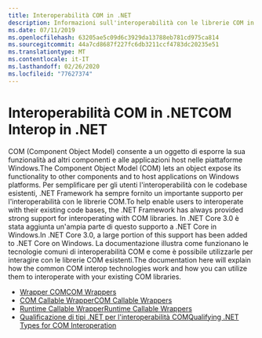 ```yaml
---
title: Interoperabilità COM in .NET
description: Informazioni sull'interoperabilità con le librerie COM in .NET.
ms.date: 07/11/2019
ms.openlocfilehash: 63205ae5c09d6c3929da13788eb781cd975ca814
ms.sourcegitcommit: 44a7cd8687f227fc6db3211ccf4783dc20235e51
ms.translationtype: MT
ms.contentlocale: it-IT
ms.lasthandoff: 02/26/2020
ms.locfileid: "77627374"
---
```

# <a name="com-interop-in-net"></a><span data-ttu-id="f2198-103">Interoperabilità COM in .NET</span><span class="sxs-lookup"><span data-stu-id="f2198-103">COM Interop in .NET</span></span>

<span data-ttu-id="f2198-104">COM (Component Object Model) consente a un oggetto di esporre la sua funzionalità ad altri componenti e alle applicazioni host nelle piattaforme Windows.</span><span class="sxs-lookup"><span data-stu-id="f2198-104">The Component Object Model (COM) lets an object expose its functionality to other components and to host applications on Windows platforms.</span></span> <span data-ttu-id="f2198-105">Per semplificare per gli utenti l'interoperabilità con le codebase esistenti, .NET Framework ha sempre fornito un importante supporto per l'interoperabilità con le librerie COM.</span><span class="sxs-lookup"><span data-stu-id="f2198-105">To help enable users to interoperate with their existing code bases, the .NET Framework has always provided strong support for interoperating with COM libraries.</span></span> <span data-ttu-id="f2198-106">In .NET Core 3.0 è stata aggiunta un'ampia parte di questo supporto a .NET Core in Windows.</span><span class="sxs-lookup"><span data-stu-id="f2198-106">In .NET Core 3.0, a large portion of this support has been added to .NET Core on Windows.</span></span> <span data-ttu-id="f2198-107">La documentazione illustra come funzionano le tecnologie comuni di interoperabilità COM e come è possibile utilizzarle per interagire con le librerie COM esistenti.</span><span class="sxs-lookup"><span data-stu-id="f2198-107">The documentation here will explain how the common COM interop technologies work and how you can utilize them to interoperate with your existing COM libraries.</span></span>

- [<span data-ttu-id="f2198-108">Wrapper COM</span><span class="sxs-lookup"><span data-stu-id="f2198-108">COM Wrappers</span></span>](./com-wrappers.md)
- [<span data-ttu-id="f2198-109">COM Callable Wrapper</span><span class="sxs-lookup"><span data-stu-id="f2198-109">COM Callable Wrappers</span></span>](./com-callable-wrapper.md)
- [<span data-ttu-id="f2198-110">Runtime Callable Wrapper</span><span class="sxs-lookup"><span data-stu-id="f2198-110">Runtime Callable Wrappers</span></span>](./runtime-callable-wrapper.md)
- [<span data-ttu-id="f2198-111">Qualificazione di tipi .NET per l'interoperabilità COM</span><span class="sxs-lookup"><span data-stu-id="f2198-111">Qualifying .NET Types for COM Interoperation</span></span>](./qualify-net-types-for-interoperation.md)
